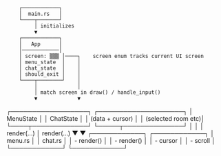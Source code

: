         ┌────────────┐
        │  main.rs   │
        └────┬───────┘
             │ initializes
             ▼
        ┌────────────┐
        │   App      │
        │────────────│
        │ screen: ▒▒▒ │────┐    screen enum tracks current UI screen
        │ menu_state  │    │
        │ chat_state  │    │
        │ should_exit │    │
        └────┬────────┘    │
             │             │
             │ match screen in draw() / handle_input()
             ▼             ▼
 ┌──────────────────┐   ┌────────────────────┐
 │    MenuState     │   │    ChatState       │
 │ (data + cursor)  │   │ (selected room etc)│
 └────┬─────────────┘   └─────┬──────────────┘
      │                      │
      │ render(...)          │ render(...)
      ▼                      ▼
┌────────────┐          ┌────────────┐
│ menu.rs    │          │ chat.rs    │
│ - render() │          │ - render() │
│ - cursor   │          │ - scroll   │
└────────────┘          └────────────┘
